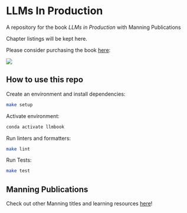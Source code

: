# LLMs In Production

A repository for the book _LLMs in Production_ with Manning Publications

Chapter listings will be kept here.

Please consider purchasing the book [here](http://mng.bz/OPGP):

<img src="https://api.qrserver.com/v1/create-qr-code/?size=200x200&bgcolor=FFFFFF&data=https%3A%2F%2Fwww.manning.com%2Fbooks%2Fllms-in-production%3Futm_source%3Dmsharp9%26utm_medium%3Daffiliate%26utm_campaign%3Dbook_brousseau_llms_9_27_23%26a_aid%3Dmsharp9%26a_bid%3Dba4fb1b2" />


## How to use this repo

Create an environment and install dependencies:
```bash
make setup
```

Activate environment:
```bash
conda activate llmbook
```

Run linters and formatters:
```bash
make lint
```

Run Tests:
```bash
make test
```


## Manning Publications

Check out other Manning titles and learning resources [here](https://www.manning.com/?utm_source=msharp9&utm_medium=affiliate&utm_campaign=affiliate&a_aid=msharp9&chan=mm_github)!